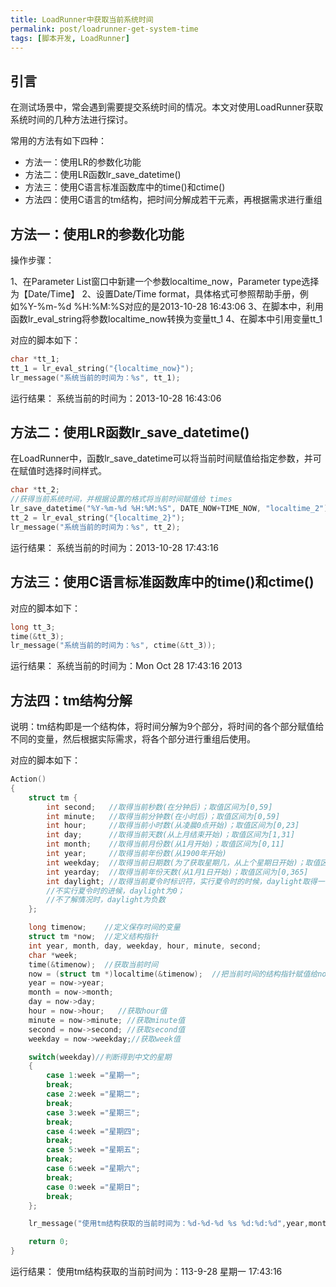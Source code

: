 ```yaml
---
title: LoadRunner中获取当前系统时间
permalink: post/loadrunner-get-system-time
tags: [脚本开发, LoadRunner]
---
```


## 引言

在测试场景中，常会遇到需要提交系统时间的情况。本文对使用LoadRunner获取系统时间的几种方法进行探讨。

常用的方法有如下四种：

- 方法一：使用LR的参数化功能
- 方法二：使用LR函数lr_save_datetime()
- 方法三：使用C语言标准函数库中的time()和ctime()
- 方法四：使用C语言的tm结构，把时间分解成若干元素，再根据需求进行重组

## 方法一：使用LR的参数化功能

操作步骤：

1、在Parameter List窗口中新建一个参数localtime_now，Parameter type选择为【Date/Time】
2、设置Date/Time format，具体格式可参照帮助手册，例如%Y-%m-%d %H:%M:%S对应的是2013-10-28 16:43:06
3、在脚本中，利用函数lr_eval_string将参数localtime_now转换为变量tt_1
4、在脚本中引用变量tt_1

对应的脚本如下：

```C
char *tt_1;
tt_1 = lr_eval_string("{localtime_now}");
lr_message("系统当前的时间为：%s", tt_1);
```

运行结果：
系统当前的时间为：2013-10-28 16:43:06

## 方法二：使用LR函数lr_save_datetime()

在LoadRunner中，函数lr_save_datetime可以将当前时间赋值给指定参数，并可在赋值时选择时间样式。

```C
char *tt_2;
//获得当前系统时间，并根据设置的格式将当前时间赋值给 times
lr_save_datetime("%Y-%m-%d %H:%M:%S", DATE_NOW+TIME_NOW, "localtime_2");
tt_2 = lr_eval_string("{localtime_2}");
lr_message("系统当前的时间为：%s", tt_2);
```

运行结果：
系统当前的时间为：2013-10-28 17:43:16

## 方法三：使用C语言标准函数库中的time()和ctime()

对应的脚本如下：

```C
long tt_3;
time(&tt_3);
lr_message("系统当前的时间为：%s", ctime(&tt_3));
```

运行结果：
系统当前的时间为：Mon Oct 28 17:43:16 2013

## 方法四：tm结构分解

说明：tm结构即是一个结构体，将时间分解为9个部分，将时间的各个部分赋值给不同的变量，然后根据实际需求，将各个部分进行重组后使用。

对应的脚本如下：

```C
Action()
{
    struct tm {
        int second;   //取得当前秒数(在分钟后)；取值区间为[0,59]
        int minute;   //取得当前分钟数(在小时后)；取值区间为[0,59]
        int hour;     //取得当前小时数(从凌晨0点开始)；取值区间为[0,23]
        int day;      //取得当前天数(从上月结束开始)；取值区间为[1,31]
        int month;    //取得当前月份数(从1月开始)；取值区间为[0,11]
        int year;     //取得当前年份数(从1900年开始)
        int weekday;  //取得当前日期数(为了获取星期几，从上个星期日开始)；取值区间为[0,6]
        int yearday;  //取得当前年份天数(从1月1日开始)；取值区间为[0,365]
        int daylight; //取得当前夏令时标识符，实行夏令时的时候，daylight取得一个正数
        //不实行夏令时的进候，daylight为0；
        //不了解情况时，daylight为负数
    };

    long timenow;    //定义保存时间的变量
    struct tm *now;  //定义结构指针
    int year, month, day, weekday, hour, minute, second;
    char *week;
    time(&timenow);  //获取当前时间
    now = (struct tm *)localtime(&timenow);  //把当前时间的结构指针赋值给now
    year = now->year;
    month = now->month;
    day = now->day;
    hour = now->hour;   //获取hour值
    minute = now->minute; //获取minute值
    second = now->second; //获取second值
    weekday = now->weekday;//获取week值

    switch(weekday)//判断得到中文的星期
    {
        case 1:week ="星期一";
        break;
        case 2:week ="星期二";
        break;
        case 3:week ="星期三";
        break;
        case 4:week ="星期四";
        break;
        case 5:week ="星期五";
        break;
        case 6:week ="星期六";
        break;
        case 0:week ="星期日";
        break;
    };

    lr_message("使用tm结构获取的当前时间为：%d-%d-%d %s %d:%d:%d",year,month,day,week,hour,minute,second);

    return 0;
}
```

运行结果：
使用tm结构获取的当前时间为：113-9-28 星期一 17:43:16
